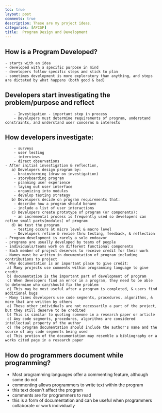```yaml
---
toc: true
layout: post
comments: true
description: These are my project ideas.
categories: [APCSP]
title:  Program Design and Development
---
```


## How is a Program Developed?
    - starts with an idea
    - developed with a specific purpose in mind
    - developers follow specific steps and stick to plan
    - sometimes development is more exploratory than anything, and steps are dictated by what happens (both good & bad)
## Developers start investigating the problem/purpose and reflect
        - Investigation - important step in process
        - Developers must determine requirements of program, understand constraints, and understand user concerns & interests
## How developers investigate:
        - surveys
        - user testing
        - interviews
        - direct observations
    - After initial investigation & reflection,
       a) Developers design program by:
        - brainstorming (draw on investigation)
        - storyboarding program
        - planning user experience
        - laying out user interface
        - organizing into modules
        - develop testing strategy
       b) Developers decide on program requirements that:
        - describe how a program should behave
        - include a list of user interactions
       c) Developers create prototype of program (or components):
        - an incremental process is frequently used so developers can refine small parts(modules) of program
       d) We test the program
        - testing occurs at micro level & macro level
        - Developers refine & revise thru testing, feedback, & reflection
    - Program development is rarely a solo endeavor
    - programs are usually developed by teams of people
    - individuals/teams work on different functional components
    - Each member of project deserves to receive credit for their work
    - Names must be written in documentation of program including contributions to project
    - Why documentation is an important place to give credit:
     a) Many projects use comments within programming language to give credit
     b) documentation is the important part of development of program
     c) When developers find an error in a program, they need to be able to determine who can/should fix the problem
     d) This may be most useful after a program is completed, & users find additional bugs
    - Many times developers use code segments, procedures, algorithms, & more that are written by others
     a) These other individuals are not necessarily a part of the project, but they still deserve to be credited
     b) This is similar to quoting someone in a research paper or article
     c) Any code segments, procedures, algorithms are considered intellectual property of the author
     d) The program documentation should include the author's name and the source of any code segments being used
     e) This protion of the documentation may resemble a bibliography or a works cited page in a research paper
## How do programmers document while programming?
   - Most programming languages offer a commenting feature, although some do not
   - commenting allows programmers to write text within the program
   - this text doesn't affect the program
   - comments are for programmers to read
   - this is a form of documentation and can be useful when programmers collaborate or work individually